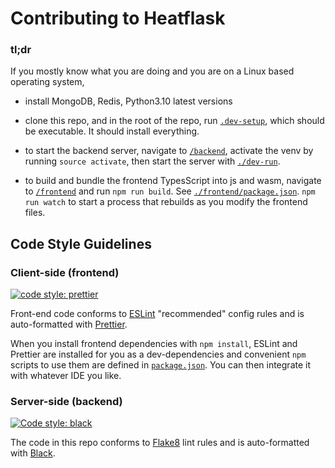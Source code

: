 # Contributing to Heatflask
### tl;dr
If you mostly know what you are doing and you are on a Linux based operating system,
  * install MongoDB, Redis, Python3.10 latest versions

  * clone this repo, and in the root of the repo, run [`.dev-setup`](./.dev-setup), which should be executable.  It should install everything.
  
  * to start the backend server, navigate to [`/backend`](./backend/), activate the venv by running `source activate`, then start the server with [`./dev-run`](./backend/dev-run).

  * to build and bundle the frontend TypesScript into js and wasm, navigate to [`/frontend`](./frontend/) and run `npm run build`.  See [`./frontend/package.json`](./frontend/package.json).  `npm run watch` to start a process that rebuilds as you modify the frontend files.


## Code Style Guidelines
### Client-side (frontend)
[![code style: prettier](https://img.shields.io/badge/code_style-prettier-ff69b4.svg?style=flat-square)](https://github.com/prettier/prettier)

Front-end code conforms to [ESLint](https://eslint.org) "recommended" config rules and is auto-formatted with [Prettier](https://prettier.io).

When you install frontend dependencies with `npm install`, ESLint and Prettier are installed for you as a dev-dependencies and convenient `npm` scripts to use them are defined in [`package.json`](/frontend/package.json). You can then integrate it with whatever IDE you like.

### Server-side (backend)
[![Code style: black](https://img.shields.io/badge/code%20style-black-000000.svg)](https://github.com/psf/black)

The code in this repo conforms to [Flake8](https://flake8.pycqa.org/en/latest/#) lint rules and is auto-formatted with [Black](https://black.readthedocs.io/en/stable).

